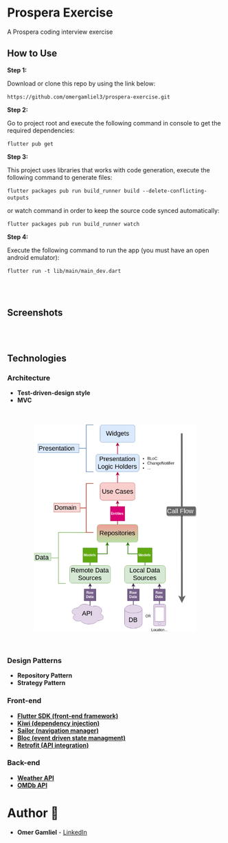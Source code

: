 # Prospera Exercise

A Prospera coding interview exercise

## How to Use

**Step 1:**

Download or clone this repo by using the link below:

```
https://github.com/omergamliel3/prospera-exercise.git
```

**Step 2:**

Go to project root and execute the following command in console to get the required dependencies:

```
flutter pub get
```

**Step 3:**

This project uses libraries that works with code generation, execute the following command to generate files:

```
flutter packages pub run build_runner build --delete-conflicting-outputs
```

or watch command in order to keep the source code synced automatically:

```
flutter packages pub run build_runner watch
```

**Step 4:**

Execute the following command to run the app (you must have an open android emulator):

```
flutter run -t lib/main/main_dev.dart
```

<br />
<br />

## Screenshots

<br />
<br />

## Technologies

### Architecture

- **Test-driven-design style**
- **MVC**

<br />
<br />

<img src="./architecture-proposal.png" style="display: block; margin-left: auto; margin-right: auto; width: 75%;"/>

<br />
<br />

### Design Patterns

- **Repository Pattern**
- **Strategy Pattern**

### Front-end

- **[Flutter SDK (front-end framework)](https://github.com/flutter/flutter)**
- **[Kiwi (dependency injection)](https://github.com/vanlooverenkoen/kiwi)**
- **[Sailor (navigation manager)](https://pub.dev/packages/sailor)**
- **[Bloc (event driven state managment)](https://github.com/felangel/bloc/tree/master/packages/flutter_bloc)**
- **[Retrofit (API integration)](https://github.com/trevorwang/retrofit.dart/)**

### Back-end

- **[Weather API](https://openweathermap.org/api)**
- **[OMDb API](http://www.omdbapi.com/)**

# Author 🙋

- **Omer Gamliel** - [LinkedIn](https://www.linkedin.com/in/omer-gamliel-6a813a188/)
